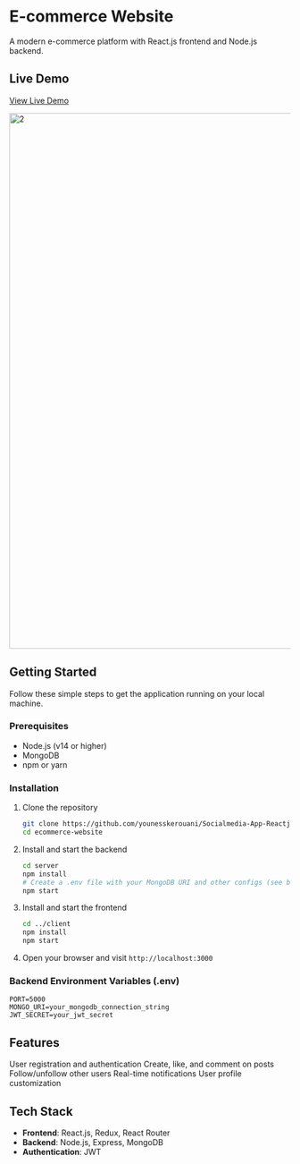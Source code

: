 # E-commerce Website

A modern e-commerce platform with React.js frontend and Node.js backend.

## Live Demo

[View Live Demo](https://social-media-reactjs-front-end.vercel.app/)

<img width="958" alt="2" src="https://github.com/user-attachments/assets/221bca0b-dc44-4c11-9297-3cc0c057bc43" />

## Getting Started

Follow these simple steps to get the application running on your local machine.

### Prerequisites

- Node.js (v14 or higher)
- MongoDB
- npm or yarn

### Installation

1. Clone the repository
   ```bash
   git clone https://github.com/younesskerouani/Socialmedia-App-Reactjs_Redux-Nodejs.git
   cd ecommerce-website
   ```

2. Install and start the backend
   ```bash
   cd server
   npm install
   # Create a .env file with your MongoDB URI and other configs (see below)
   npm start
   ```

3. Install and start the frontend
   ```bash
   cd ../client
   npm install
   npm start
   ```

4. Open your browser and visit `http://localhost:3000`

### Backend Environment Variables (.env)
```
PORT=5000
MONGO_URI=your_mongodb_connection_string
JWT_SECRET=your_jwt_secret
```

## Features

User registration and authentication
Create, like, and comment on posts
Follow/unfollow other users
Real-time notifications
User profile customization

## Tech Stack

- **Frontend**: React.js, Redux, React Router
- **Backend**: Node.js, Express, MongoDB
- **Authentication**: JWT
